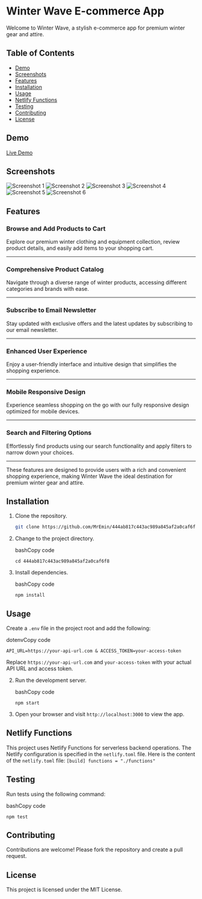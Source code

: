# Winter Wave E-commerce App

Welcome to Winter Wave, a stylish e-commerce app for premium winter gear and attire.

## Table of Contents

- [Demo](#demo)
- [Screenshots](#screenshots)
- [Features](#features)
- [Installation](#installation)
- [Usage](#usage)
- [Netlify Functions](#netlify-functions)
- [Testing](#testing)
- [Contributing](#contributing)
- [License](#license)

## Demo

[Live Demo](https://winter-wave.netlify.app/)

## Screenshots

![Screenshot 1](docs/screenshot1.png)
![Screenshot 2](docs/screenshot2.png)
![Screenshot 3](docs/screenshot3.png)
![Screenshot 4](docs/screenshot4.png)
![Screenshot 5](docs/screenshot5.png)
![Screenshot 6](docs/screenshot6.png)

## Features

### Browse and Add Products to Cart

Explore our premium winter clothing and equipment collection, review product details, and easily add items to your shopping cart.

---

### Comprehensive Product Catalog

Navigate through a diverse range of winter products, accessing different categories and brands with ease.

---

### Subscribe to Email Newsletter

Stay updated with exclusive offers and the latest updates by subscribing to our email newsletter.

---

### Enhanced User Experience

Enjoy a user-friendly interface and intuitive design that simplifies the shopping experience.

---

### Mobile Responsive Design

Experience seamless shopping on the go with our fully responsive design optimized for mobile devices.

---

### Search and Filtering Options

Effortlessly find products using our search functionality and apply filters to narrow down your choices.

---

These features are designed to provide users with a rich and convenient shopping experience, making Winter Wave the ideal destination for premium winter gear and attire.

## Installation

1. Clone the repository.

   ```bash
   git clone https://github.com/MrEmin/444ab817c443ac989a845af2a0caf6f8`

   ```

2. Change to the project directory.

   bashCopy code

   `cd 444ab817c443ac989a845af2a0caf6f8`

3. Install dependencies.

   bashCopy code

   `npm install`

## Usage

Create a `.env` file in the project root and add the following:

dotenvCopy code

`API_URL=https://your-api-url.com &
ACCESS_TOKEN=your-access-token`

Replace `https://your-api-url.com` and `your-access-token` with your actual API URL and access token.

2.  Run the development server.

    bashCopy code

    `npm start`

3.  Open your browser and visit `http://localhost:3000` to view the app.

## Netlify Functions

This project uses Netlify Functions for serverless backend operations. The Netlify configuration is specified in the `netlify.toml` file. Here is the content of the `netlify.toml` file:
`[build] functions = "./functions"`

## Testing

Run tests using the following command:

bashCopy code

`npm test`

## Contributing

Contributions are welcome! Please fork the repository and create a pull request.

## License

This project is licensed under the MIT License.
